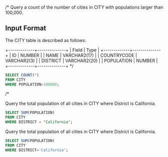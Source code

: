 /*
Query a count of the number of cities in CITY with populations larger than 100,000.

## Input Format

The CITY table is described as follows:

+-------------+--------------+
| Field       | Type         |
+-------------+--------------+
| ID          | NUMBER       |
| NAME        | VARCHAR2(17) |
| COUNTRYCODE | VARCHAR2(3)  |
| DISTRICT    | VARCHAR2(20) |
| POPULATION  | NUMBER       |
+-------------+--------------+
*/
```sql
SELECT COUNT(*)
FROM CITY
WHERE POPULATION>100000;
```
/*

Query the total population of all cities in CITY where District is California.

```sql
SELECT SUM(POPULATION)
FROM CITY
WHERE DISTRICT = "California";

```
Query the total population of all cities in CITY where District is California.

```sql
SELECT SUM(POPULATION)
FROM CITY
WHERE DISTRICT='California';
```

